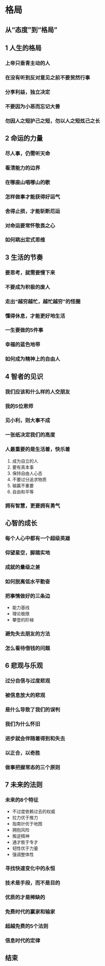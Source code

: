 # 格局

## 从“态度”到“格局”

## 1 人生的格局

### 上帝只垂青主动的人

### 在没有听到反对意见之前不要贸然行事

### 分享利益，独立决定

### 不要因为小恶而忘记大善

### 勿因人之短护己之短，勿以人之短炫己之长

## 2 命运的力量

### 尽人事，仍需听天命

### 看清能力的边界

### 在哪座山唱哪山的歌

### 怎样做事才能获得好运气

### 舍得止损，才能斩断厄运

### 对命运要常怀敬畏之心

### 如何跳出定式思维

## 3 生活的节奏

### 要思考，就需要慢下来

### 不要成为积极的废人

### 走出“越穷越忙，越忙越穷”的怪圈

### 懂得休息，才能更好地生活

### 一生要做的5件事

### 幸福的蓝色地带

### 如何成为精神上的自由人

## 4 智者的见识

### 我们应该和什么样的人交朋友

### 我的5位恩师

### 见小利，则大事不成

### 一张纸决定我们的高度

### 人最重要的是生活着，快乐着

1. 成为自立的人
2. 要有真本事
3. 保持自由人心态
4. 不要过分追求物质
5. 输赢不重要
6. 自由和平等

### 拥有智慧，更要拥有勇气

## 心智的成长

### 每个人心中都有一个超级英雄

### 仰望星空，脚踏实地

### 成就的量级之差

### 如何脱离低水平勤奋

### 把事情做好的三条边

* 能力基线
* 理论极限
* 攀登的阶梯

### 避免失去朋友的方法

### 怎么看待借钱的问题

## 6 悲观与乐观

### 过分自信与过度悲观

### 被信息放大的悲观

### 是什么导致了我们的误判

### 我们为什么怀旧

### 进步就会伴随着得到和失去

### 以正合，以奇胜

### 做事把握常态的三个原则

## 7 未来的法则

### 未来的8个特征

* 不过度依赖过去的权威
* 拉力优于推力
* 指南针优于地图
* 拥抱风险
* 叛逆精神
* 通才胜于专才
* 韧性优于力量
* 强调整体性

### 寻找快速变化中的永恒

### 技术是手段，而不是目的

### 优质的才是稀缺的

### 免费时代的赢家和输家

### 超越免费的5个法则

### 信息时代的定律

## 结束
